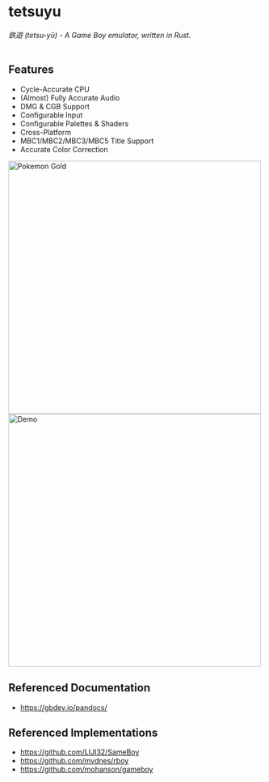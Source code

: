 <div align="left">
<h1>tetsuyu</h1>
<i>鉄遊 (tetsu-yū) - A Game Boy emulator, written in Rust.</i>
</div>

<br>

## Features
- Cycle-Accurate CPU
- (Almost) Fully Accurate Audio
- DMG & CGB Support
- Configurable Input
- Configurable Palettes & Shaders
- Cross-Platform
- MBC1/MBC2/MBC3/MBC5 Title Support
- Accurate Color Correction

<img width="500" alt="Pokemon Gold" src="https://github.com/IsaacMarovitz/tetsuyu/assets/42140194/e594ea03-2c76-4756-91c9-4592245c5e56">
<img width="500" alt="Demo" src="https://github.com/IsaacMarovitz/tetsuyu/assets/42140194/d57351ba-00d7-4491-90a5-9ccb2b5cb91e">

## Referenced Documentation
- https://gbdev.io/pandocs/

## Referenced Implementations
- https://github.com/LIJI32/SameBoy
- https://github.com/mvdnes/rboy
- https://github.com/mohanson/gameboy
